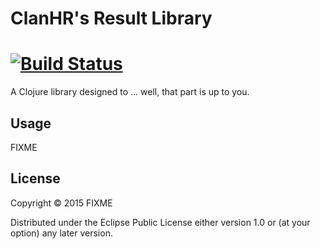 # ClanHR's Result Library

[![Build Status](https://travis-ci.org/clanhr/result.svg)](https://travis-ci.org/clanhr/result)
=======

A Clojure library designed to ... well, that part is up to you.

## Usage

FIXME

## License

Copyright © 2015 FIXME

Distributed under the Eclipse Public License either version 1.0 or (at
your option) any later version.
